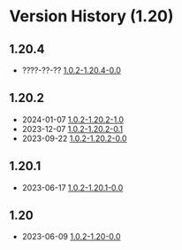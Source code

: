 # Version History (1.20)

## 1.20.4

- ????-??-?? [1.0.2-1.20.4-0.0](1.0.2-1.20.4-0.0.md)

## 1.20.2

- 2024-01-07 [1.0.2-1.20.2-1.0](1.0.2-1.20.2-1.0.md)
- 2023-12-07 [1.0.2-1.20.2-0.1](1.0.2-1.20.2-0.1.md)
- 2023-09-22 [1.0.2-1.20.2-0.0](1.0.2-1.20.2-0.0.md)

## 1.20.1

- 2023-06-17 [1.0.2-1.20.1-0.0](1.0.2-1.20.1-0.0.md)

## 1.20

- 2023-06-09 [1.0.2-1.20-0.0](1.0.2-1.20.0-0.0.md)